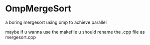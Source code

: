 # OmpMergeSort
a boring mergesort using omp to achieve parallel

maybe if u wanna use the makefile u should rename the .cpp file as mergesort.cpp
